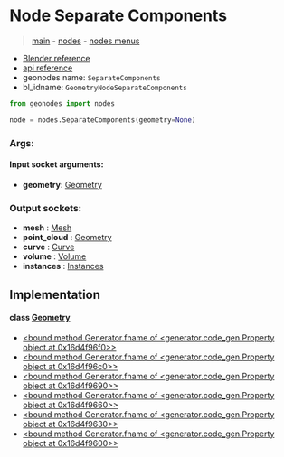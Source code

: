 # Node Separate Components

> [main](../structure.md) - [nodes](nodes.md) - [nodes menus](nodes_menus.md)

- [Blender reference](https://docs.blender.org/manual/en/latest/modeling/geometry_nodes/geometry/separate_components.html)
- [api reference](https://docs.blender.org/api/current/bpy.types.GeometryNodeSeparateComponents.html)
- geonodes name: `SeparateComponents`
- bl_idname: `GeometryNodeSeparateComponents`

```python
from geonodes import nodes

node = nodes.SeparateComponents(geometry=None)
```

### Args:

#### Input socket arguments:

- **geometry**: [Geometry](Geometry.md)

### Output sockets:

- **mesh** : [Mesh](Mesh.md)
- **point_cloud** : [Geometry](Geometry.md)
- **curve** : [Curve](Curve.md)
- **volume** : [Volume](Volume.md)
- **instances** : [Instances](Instances.md)

## Implementation

#### class [Geometry](Geometry.md)

 - [<bound method Generator.fname of <generator.code_gen.Property object at 0x16d4f96f0>>](Geometry.md#separate_components-property)
 - [<bound method Generator.fname of <generator.code_gen.Property object at 0x16d4f96c0>>](Geometry.md#mesh_component-property)
 - [<bound method Generator.fname of <generator.code_gen.Property object at 0x16d4f9690>>](Geometry.md#curve_component-property)
 - [<bound method Generator.fname of <generator.code_gen.Property object at 0x16d4f9660>>](Geometry.md#points_component-property)
 - [<bound method Generator.fname of <generator.code_gen.Property object at 0x16d4f9630>>](Geometry.md#volume_component-property)
 - [<bound method Generator.fname of <generator.code_gen.Property object at 0x16d4f9600>>](Geometry.md#instances_component-property)
